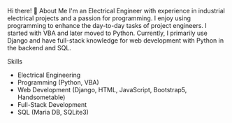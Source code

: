 Hi there! 👋
About Me
I'm an Electrical Engineer with experience in industrial electrical projects and a passion for programming. I enjoy using programming to enhance the day-to-day tasks of project engineers. I started with VBA and later moved to Python. Currently, I primarily use Django and have full-stack knowledge for web development with Python in the backend and SQL.

Skills
* Electrical Engineering
* Programming (Python, VBA)
* Web Development (Django, HTML, JavaScript, Bootstrap5, Handsometable)
* Full-Stack Development
* SQL (Maria DB, SQLite3)
